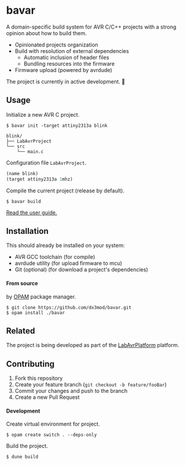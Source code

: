 # bavar

A domain-specific build system for AVR C/C++ projects with a strong opinion about how to build them.

- Opinionated projects organization
- Build with resolution of external dependencies
  - Automatic inclusion of header files
  - Bundling resources into the firmware
- Firmware upload (powered by avrdude)

The project is currently in active development. :construction:

## Usage

Initialize a new AVR C project.

```console
$ bavar init -target attiny2313a blink
```

```
blink/
├── LabAvrProject
└── src
    └── main.c
```

Configuration file `LabAvrProject`.

```lisp
(name blink)
(target attiny2313a 1mhz)
```

Compile the current project (release by default).

```console
$ bavar build
```

[Read the user guide.](./GUIDE.md)

## Installation

This should already be installed on your system:

- AVR GCC toolchain (for compile)
- avrdude utility (for upload firmware to mcu)
- Git (optional) (for download a project's dependencies)

#### From source

by [OPAM](https://opam.ocaml.org/) package manager.

```console
$ git clone https://github.com/dx3mod/bavar.git
$ opam install ./bavar
```

## Related

The project is being developed as part of the [LabAvrPlatform](https://github.com/dx3mod/LabAvrPlatform) platform.

## Contributing

1. Fork this repository
2. Create your feature branch
   (`git checkout -b feature/fooBar`)
3. Commit your changes and push to the branch
4. Create a new Pull Request

#### Development

Create virtual environment for project.

```console
$ opam create switch . --deps-only
```

Build the project.

```console
$ dune build
```
